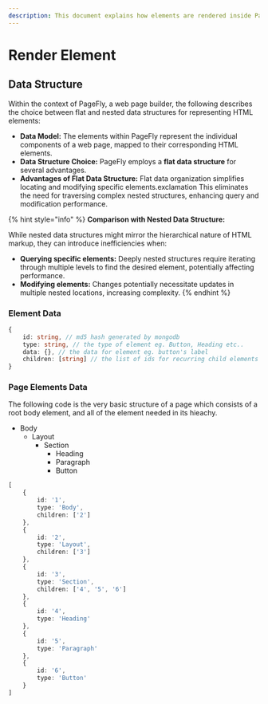```yaml
---
description: This document explains how elements are rendered inside PageFly pages
---
```


# Render Element

## Data Structure

Within the context of PageFly, a web page builder, the following describes the choice between flat and nested data structures for representing HTML elements:

* **Data Model:**  The elements within PageFly represent the individual components of a web page, mapped to their corresponding HTML elements.
* **Data Structure Choice:** PageFly employs a **flat data structure** for several advantages.
* **Advantages of Flat Data Structure:**  Flat data organization simplifies locating and modifying specific elements.exclamation This eliminates the need for traversing complex nested structures, enhancing query and modification performance.

{% hint style="info" %}
**Comparison with Nested Data Structure:**

While nested data structures might mirror the hierarchical nature of HTML markup, they can introduce inefficiencies when:

* **Querying specific elements:** Deeply nested structures require iterating through multiple levels to find the desired element, potentially affecting performance.
* **Modifying elements:** Changes potentially necessitate updates in multiple nested locations, increasing complexity.
{% endhint %}

### Element Data

```typescript
{
    id: string, // md5 hash generated by mongodb
    type: string, // the type of element eg. Button, Heading etc..
    data: {}, // the data for element eg. button's label
    children: [string] // the list of ids for recurring child elements
}
```

### Page Elements Data

The following code is the very basic structure of a page which consists of a root body element, and all of the element needed in its hieachy.

* Body
  * Layout
    * Section
      * Heading
      * Paragraph
      * Button

```typescript
[
    {
        id: '1',
        type: 'Body',
        children: ['2']
    },
    {
        id: '2',
        type: 'Layout',
        children: ['3']
    },
    {
        id: '3',
        type: 'Section',
        children: ['4', '5', '6']
    },
    {
        id: '4',
        type: 'Heading'
    },
    {
        id: '5',
        type: 'Paragraph'
    },
    {
        id: '6',
        type: 'Button'
    }
]
```
